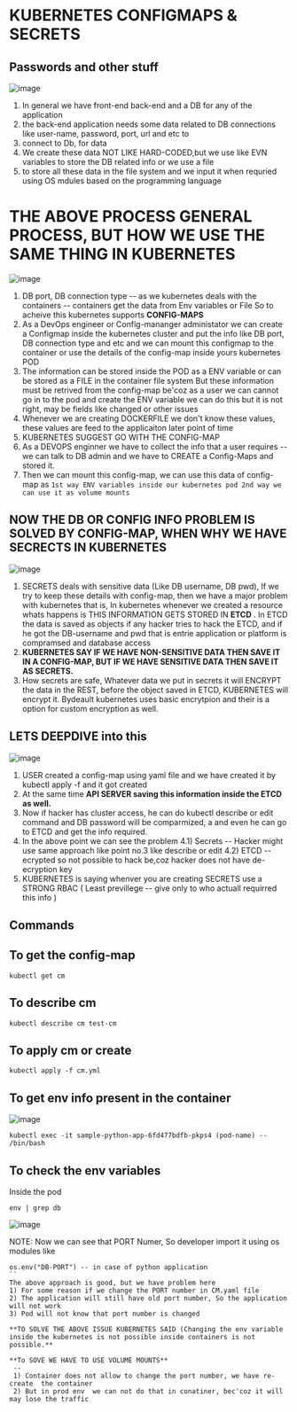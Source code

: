# KUBERNETES CONFIGMAPS  & SECRETS

Passwords and other stuff
--

![image](https://github.com/pavankumar0077/Devops-tools/assets/40380941/844ca462-be14-463b-8cac-a8aeeb9811d7)

1) In general we have front-end back-end and a DB for any of the application
2) the back-end application needs some data related to DB connections like user-name, password, port, url and etc to
3) connect to Db, for data
4) We create these data NOT LIKE HARD-CODED,but we use like EVN variables to store the DB related info or we use a file
5) to store all these data in the file system and we input it when requried using OS mdules based on the programming language
 
# THE ABOVE PROCESS GENERAL PROCESS, BUT HOW WE USE THE SAME THING IN KUBERNETES

![image](https://github.com/pavankumar0077/Devops-tools/assets/40380941/9d94d7a1-6406-4a70-b94e-dec69b49bb07)

1) DB port, DB connection type -- as we kubernetes deals with the containers -- containers get the data
  from Env variables or File So to acheive this kubernetes supports **CONFIG-MAPS**
2) As a DevOps engineer or Config-mananger administator we can create a Configmap inside the kubernetes cluster
and put the info like DB port, DB connection type and etc and we can mount this configmap to the container or use
the details of the config-map inside yours kubernetes POD 
3) The information can be stored inside the POD as a ENV variable or can be stored as a FILE in the container file system
But these information must be retrived from the config-map be'coz as a user we can cannot go in to the pod
and create the ENV variable we can do this but it is not right, may be fields like changed or other issues
4) Whenever we are creating DOCKERFILE we don't know these values, these values are feed to the applicaiton
later point of time
5) KUBERNETES SUGGEST GO WITH THE CONFIG-MAP
6) As a DEVOPS enginner we have to collect the info that a user requires -- we can talk to DB admin and
we have to CREATE a Config-Maps and stored it.
7) Then we can mount this config-map, we can use this data of config-map as ``` 1st way ENV variables inside our kubernetes
pod 2nd way we can use it as volume mounts ```

NOW THE DB OR CONFIG INFO PROBLEM IS SOLVED BY CONFIG-MAP, WHEN WHY WE HAVE SECRECTS IN KUBERNETES
--

![image](https://github.com/pavankumar0077/Devops-tools/assets/40380941/49b08daa-215c-467b-8de5-4bff402433d2)

1) SECRETS deals with sensitive data (Like DB username, DB pwd), If we try to keep these details with
config-map, then we have a major problem with kubernetes that is, In kubernetes whenever we created a resource
whats happens is THIS INFORMATION GETS STORED IN **ETCD** . In ETCD the data is saved as objects
if any hacker tries to hack the ETCD, and if he got the DB-username and pwd that is entrie application
or platform is compramsed and database access
2) **KUBERNETES SAY IF WE HAVE NON-SENSITIVE DATA THEN SAVE IT IN A CONFIG-MAP, BUT IF WE HAVE SENSITIVE DATA
THEN SAVE IT AS SECRETS.**
3) How secrets are safe, Whatever data we put in secrets it will ENCRYPT the data in the REST, before the object
saved in ETCD, KUBERNETES will encrypt it. Bydeault kubernetes uses basic encrytpion and their is a option
for custom encryption as well.

LETS DEEPDIVE into this
--

![image](https://github.com/pavankumar0077/Devops-tools/assets/40380941/ba81f095-8f8d-4b42-8a60-93536b9c3c06)

1) USER created a config-map using yaml file and we have created it by kubectl apply -f and it got created
2) At the same time **API SERVER saving this information inside the ETCD as well.**
3) Now if hacker has cluster access, he can do kubectl describe or edit command and DB password will be comparmized, a
and even he can go to ETCD and get the info required.
4) In the above point we can see the problem
   4.1) Secrets -- Hacker might use same approach like point no.3 like describe or edit
   4.2) ETCD -- ecrypted so not possible to hack be,coz hacker does not have de-ecryption key
5) KUBERNETES is saying whenver you are creating SECRETS use a STRONG RBAC ( Least previllege -- give only to who actuall requirred this info )

Commands
--
To get the config-map
--
```
kubectl get cm
```
To describe cm
--
```
kubectl describe cm test-cm
```
To apply cm or create
--
```
kubectl apply -f cm.yml
```
To get env info present in the container
--
![image](https://github.com/pavankumar0077/Devops-tools/assets/40380941/39770d25-b15e-4dc9-8d5e-826c182b7f88)

```
kubectl exec -it sample-python-app-6fd477bdfb-pkps4 (pod-name) -- /bin/bash
```
To check the env variables
--
Inside the pod
```
env | grep db
```
![image](https://github.com/pavankumar0077/Devops-tools/assets/40380941/716622eb-cef1-4f0d-8f29-514eaf165850)

NOTE: Now we can see that PORT Numer, So developer import it using os modules like 
```
os.env("DB-PORT") -- in case of python application
``
The above approach is good, but we have problem here
1) For some reason if we change the PORT number in CM.yaml file
2) The application will still have old port number, So the application will not work
3) Pod will not know that port number is changed

**TO SOLVE THE ABOVE ISSUE KUBERNETES SAID (Changing the env variable inside the kubernetes is not possible inside containers is not possible.**

**To SOVE WE HAVE TO USE VOLUME MOUNTS**
 --
 1) Container does not allow to change the port number, we have re-create  the container
 2) But in prod env  we can not do that in conatiner, bec'coz it will may lose the traffic





